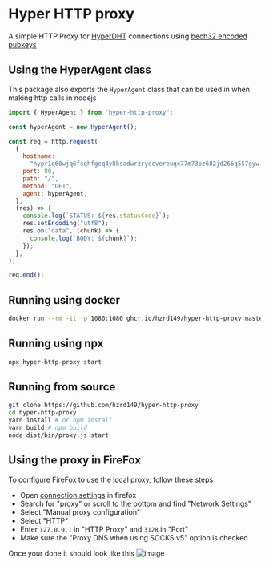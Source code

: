 # Hyper HTTP proxy

A simple HTTP Proxy for [HyperDHT](https://docs.pears.com/building-blocks/hyperdht) connections using [bech32 encoded pubkeys](./src/address.ts)

## Using the HyperAgent class

This package also exports the `HyperAgent` class that can be used in when making http calls in nodejs

```js
import { HyperAgent } from "hyper-http-proxy";

const hyperAgent = new HyperAgent();

const req = http.request(
  {
    hostname:
      "hypr1q60wjq6fsqhfgeq4y8ksadwrzryecvereuqc77m73pz682jd266q557gyw.hyper",
    port: 80,
    path: "/",
    method: "GET",
    agent: hyperAgent,
  },
  (res) => {
    console.log(`STATUS: ${res.statusCode}`);
    res.setEncoding("utf8");
    res.on("data", (chunk) => {
      console.log(`BODY: ${chunk}`);
    });
  },
);

req.end();
```

## Running using docker

```bash
docker run --rm -it -p 1080:1080 ghcr.io/hzrd149/hyper-http-proxy:master
```

## Running using npx

```bash
npx hyper-http-proxy start
```

## Running from source

```bash
git clone https://github.com/hzrd149/hyper-http-proxy
cd hyper-http-proxy
yarn install # or npm install
yarn build # npm build
node dist/bin/proxy.js start
```

## Using the proxy in FireFox

To configure FireFox to use the local proxy, follow these steps

- Open [connection settings](https://support.mozilla.org/en-US/kb/connection-settings-firefox) in firefox
- Search for "proxy" or scroll to the bottom and find "Network Settings"
- Select "Manual proxy configuration"
- Select "HTTP"
- Enter `127.0.0.1` in "HTTP Proxy" and `3128` in "Port"
- Make sure the "Proxy DNS when using SOCKS v5" option is checked

Once your done it should look like this
![image](https://github.com/user-attachments/assets/45b5993b-e17b-4b28-a83f-9203ba4d7ae6)
